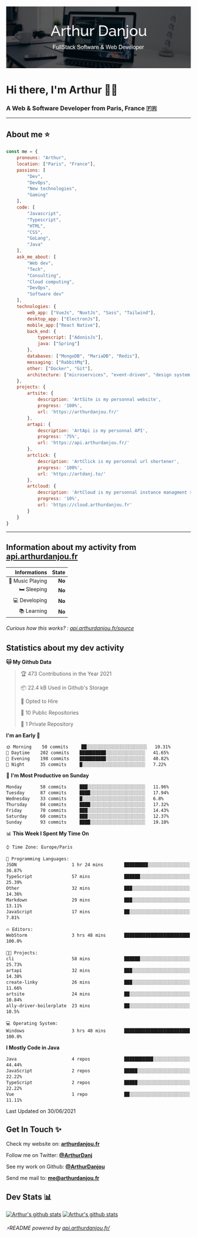 ![Banner](./assets/Banner.png)

# Hi there, I'm Arthur 🙋‍♂️
### A Web & Software Developer from Paris, France 🇫🇷

---
## About me ⭐

```javascript
const me = {
    pronouns: "Arthur", 
    location: ["Paris", "France"],
    passions: [
        "Dev", 
        "DevOps", 
        "New technologies",
        "Gaming"
    ],
    code: [
        "Javascript", 
        "Typescript", 
        "HTML", 
        "CSS", 
        "GoLang", 
        "Java"
    ],
    ask_me_about: [
        "Web dev", 
        "Tech", 
        "Consulting", 
        "Cloud computing", 
        "DevOps",
        "Software dev"
    ],
    technologies: {
        web_app: ["VueJs", "NuxtJs", "Sass", "Tailwind"],
        desktop_app: ["ElectronJs"],
        mobile_app:["React Native"],
        back_end: {
            typescript: ["AdonisJs"],
            java: ["Spring"]
        },
        databases: ["MongoDB", "MariaDB", "Redis"],
        messaging: ["RabbitMq"],
        other: ["Docker", "Git"],
        architecture: ["microservices", "event-driven", "design system pattern"],
    },
    projects: {
        artsite: {
            description: 'ArtSite is my personnal website',
            progress: '100%',
            url: 'https://arthurdanjou.fr/'
        },
        artapi: {
            description: 'ArtApi is my personnal API',
            progress: '75%',
            url: 'https://api.arthurdanjou.fr/'
        },
        artclick: {
            description: 'ArtClick is my personnal url shortener',
            progress: '100%',
            url: 'https://artdanj.to/'
        },
        artcloud: {
            description: 'ArtCloud is my personnal instance managment system',
            progress: '10%',
            url: 'https://cloud.arthurdanjou.fr'
        }
    }
}
```
---

## Information about my activity from [api.arthurdanjou.fr](https://api.arthurdanjou.fr)

| Informations                 |   State |
| ---------------------------: | ------: |
| :musical_note: Music Playing |  **No** |
|               :bed: Sleeping |  **No** |
|        :computer: Developing |  **No** |
|             :books: Learning |  **No** |

###### Curious how this works? : [api.arthurdanjou.fr/source](https://api.arthurdanjou.fr/source)

## Statistics about my dev activity

<!--START_SECTION:waka-->
**🐱 My Github Data** 

> 🏆 473 Contributions in the Year 2021
 > 
> 📦 22.4 kB Used in Github's Storage 
 > 
> 💼 Opted to Hire
 > 
> 📜 10 Public Repositories 
 > 
> 🔑 1 Private Repository 
 > 
**I'm an Early 🐤** 

```text
🌞 Morning    50 commits     ██░░░░░░░░░░░░░░░░░░░░░░░   10.31% 
🌆 Daytime    202 commits    ██████████░░░░░░░░░░░░░░░   41.65% 
🌃 Evening    198 commits    ██████████░░░░░░░░░░░░░░░   40.82% 
🌙 Night      35 commits     █░░░░░░░░░░░░░░░░░░░░░░░░   7.22%

```
📅 **I'm Most Productive on Sunday** 

```text
Monday       58 commits     ███░░░░░░░░░░░░░░░░░░░░░░   11.96% 
Tuesday      87 commits     ████░░░░░░░░░░░░░░░░░░░░░   17.94% 
Wednesday    33 commits     █░░░░░░░░░░░░░░░░░░░░░░░░   6.8% 
Thursday     84 commits     ████░░░░░░░░░░░░░░░░░░░░░   17.32% 
Friday       70 commits     ███░░░░░░░░░░░░░░░░░░░░░░   14.43% 
Saturday     60 commits     ███░░░░░░░░░░░░░░░░░░░░░░   12.37% 
Sunday       93 commits     ████░░░░░░░░░░░░░░░░░░░░░   19.18%

```


📊 **This Week I Spent My Time On** 

```text
⌚︎ Time Zone: Europe/Paris

💬 Programming Languages: 
JSON                     1 hr 24 mins        █████████░░░░░░░░░░░░░░░░   36.87% 
TypeScript               57 mins             ██████░░░░░░░░░░░░░░░░░░░   25.39% 
Other                    32 mins             ███░░░░░░░░░░░░░░░░░░░░░░   14.36% 
Markdown                 29 mins             ███░░░░░░░░░░░░░░░░░░░░░░   13.11% 
JavaScript               17 mins             ██░░░░░░░░░░░░░░░░░░░░░░░   7.81%

🔥 Editors: 
WebStorm                 3 hrs 48 mins       █████████████████████████   100.0%

🐱‍💻 Projects: 
cli                      58 mins             ██████░░░░░░░░░░░░░░░░░░░   25.73% 
artapi                   32 mins             ███░░░░░░░░░░░░░░░░░░░░░░   14.38% 
create-linky             26 mins             ███░░░░░░░░░░░░░░░░░░░░░░   11.66% 
artsite                  24 mins             ██░░░░░░░░░░░░░░░░░░░░░░░   10.84% 
ally-driver-boilerplate  23 mins             ██░░░░░░░░░░░░░░░░░░░░░░░   10.5%

💻 Operating System: 
Windows                  3 hrs 48 mins       █████████████████████████   100.0%

```

**I Mostly Code in Java** 

```text
Java                     4 repos             ███████████░░░░░░░░░░░░░░   44.44% 
JavaScript               2 repos             █████░░░░░░░░░░░░░░░░░░░░   22.22% 
TypeScript               2 repos             █████░░░░░░░░░░░░░░░░░░░░   22.22% 
Vue                      1 repo              ██░░░░░░░░░░░░░░░░░░░░░░░   11.11%

```



 Last Updated on 30/06/2021
<!--END_SECTION:waka-->

## Get In Touch ✨
Check my website on: [**arthurdanjou.fr**](https://arthurdanjou.fr)

Follow me on Twitter: [**@ArthurDanj**](https://twitter.com/ArthurDanj)

See my work on Github: [**@ArthurDanjou**](https://github.com/ArthurDanjou)

Send me mail to: [**me@arthurdanjou.fr**](mailto:me@arthurdanjou.fr)

## Dev Stats 📊

[![Arthur's github stats](https://github-readme-stats.vercel.app/api?count_private=true&show_icons=true&theme=dracula&username=arthurdanjou)](https://github.com/anuraghazra/github-readme-stats)
[![Arthur's github stats](https://github-readme-stats.vercel.app/api/top-langs/?count_private=true&show_icons=true&theme=dracula&username=arthurdanjou&layout=compact)](https://github.com/anuraghazra/github-readme-stats)

###### ⚡README powered by [api.arthurdanjou.fr/](https://api.arthurdanjou.fr)
